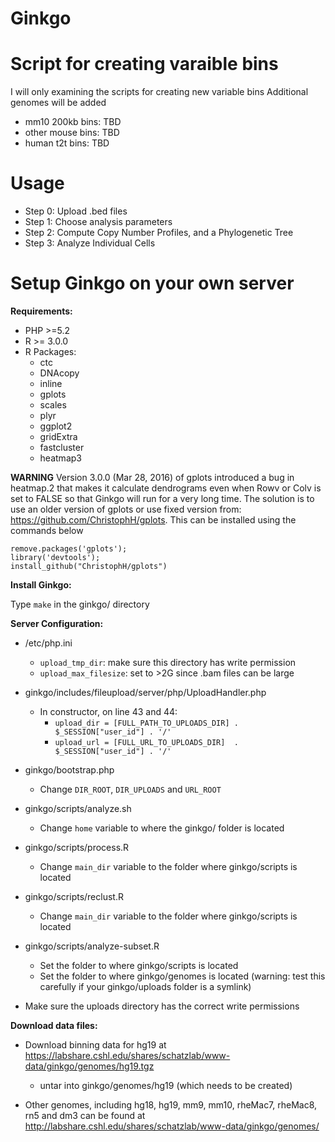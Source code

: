 Ginkgo
=========

# Script for creating varaible bins 

I will only examining the scripts for creating new variable bins 
Additional genomes will be added 
* mm10 200kb bins: TBD
* other mouse bins: TBD
* human t2t bins: TBD

Usage
=========

* Step 0: Upload .bed files
* Step 1: Choose analysis parameters
* Step 2: Compute Copy Number Profiles, and a Phylogenetic Tree
* Step 3: Analyze Individual Cells


Setup Ginkgo on your own server
=========

**Requirements:**

- PHP >=5.2
- R >= 3.0.0
- R Packages:
	- ctc
	- DNAcopy
	- inline
	- gplots
	- scales
	- plyr
	- ggplot2
	- gridExtra
	- fastcluster
	- heatmap3

**WARNING** Version 3.0.0 (Mar 28, 2016) of gplots introduced a bug in heatmap.2 that makes it calculate dendrograms even when Rowv or Colv is set to FALSE so that Ginkgo will run for a very long time. The solution is to use an older version of gplots or use fixed version from: https://github.com/ChristophH/gplots. This can be installed using the commands below

```
remove.packages('gplots'); 
library('devtools'); 
install_github("ChristophH/gplots")
```

	

**Install Ginkgo:**

Type ```make``` in the ginkgo/ directory

**Server Configuration:**

- /etc/php.ini
	- ```upload_tmp_dir```: make sure this directory has write permission
	- ```upload_max_filesize```: set to >2G since .bam files can be large

- ginkgo/includes/fileupload/server/php/UploadHandler.php
	- In constructor, on line 43 and 44:
		- ```upload_dir = [FULL_PATH_TO_UPLOADS_DIR] . $_SESSION["user_id"] . '/'```
		- ```upload_url = [FULL_URL_TO_UPLOADS_DIR]  . $_SESSION["user_id"] . '/'```

- ginkgo/bootstrap.php
	- Change ```DIR_ROOT```, ```DIR_UPLOADS``` and ```URL_ROOT```

- ginkgo/scripts/analyze.sh
	- Change ```home``` variable to where the ginkgo/ folder is located

- ginkgo/scripts/process.R
	- Change ```main_dir``` variable to the folder where ginkgo/scripts is located

- ginkgo/scripts/reclust.R
	- Change ```main_dir``` variable to the folder where ginkgo/scripts is located

- ginkgo/scripts/analyze-subset.R
	- Set the folder to where ginkgo/scripts is located
	- Set the folder to where ginkgo/genomes is located (warning: test this carefully if your ginkgo/uploads folder is a symlink)

- Make sure the uploads directory has the correct write permissions

**Download data files:**

- Download binning data for hg19 at https://labshare.cshl.edu/shares/schatzlab/www-data/ginkgo/genomes/hg19.tgz
	- untar into ginkgo/genomes/hg19 (which needs to be created)

- Other genomes, including hg18, hg19, mm9, mm10, rheMac7, rheMac8, rn5 and dm3 can be found at http://labshare.cshl.edu/shares/schatzlab/www-data/ginkgo/genomes/
